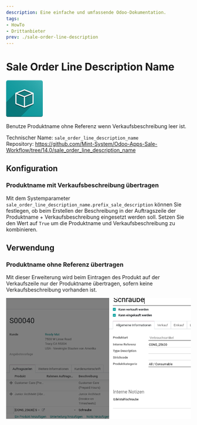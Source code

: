 ```yaml
---
description: Eine einfache und umfassende Odoo-Dokumentation.
tags:
- HowTo
- Drittanbieter
prev: ./sale-order-line-description
---
```

# Sale Order Line Description Name
![icon_oms_box](assets/icon_oms_box.png)

 Benutze Produktname ohne Referenz wenn Verkaufsbeschreibung leer ist.

Technischer Name: `sale_order_line_description_name`\
Repository: <https://github.com/Mint-System/Odoo-Apps-Sale-Workflow/tree/14.0/sale_order_line_description_name>

## Konfiguration

### Produktname mit Verkaufsbeschreibung übertragen

Mit dem Systemparameter `sale_order_line_description_name.prefix_sale_description` können Sie festlegen, ob beim Erstellen der Beschreibung in der Auftragszeile der Produktname + Verkaufsbeschreibung eingesetzt werden soll. Setzen Sie den Wert auf `True` um die Produktname und Verkaufsbeschreibung zu kombinieren.

## Verwendung

### Produktname ohne Referenz übertragen

Mit dieser Erweiterung wird beim Eintragen des Produkt auf der Verkaufszeile nur der Produktname übertragen, sofern keine Verkaufsbeschreibung vorhanden ist.

![Sale Order Line Description Name](assets/Sale%20Order%20Line%20Description%20Name.png)